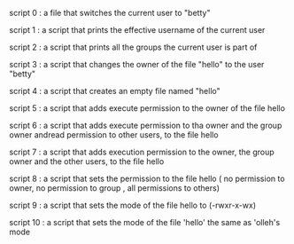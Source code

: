 script 0 : a file that switches the current user to "betty"

script 1 : a script that prints the effective username of the current user

script 2 : a script that prints all the groups the current user is part of

script 3 : a script that changes the owner of the file "hello" to the user "betty"

script 4 : a script that creates an empty file named "hello"

script 5 : a script that adds execute permission to the owner of the file hello

script 6 : a script that adds execute permission to tha owner and the group owner andread permission to other users, to the file hello

script 7 : a script that adds execution permission to the owner, the group owner and the other users, to the file hello

script 8 : a script that sets the permission to the file hello ( no permission to owner, no permission to group , all permissions to others)

script 9 : a script that sets the mode of the file hello to (-rwxr-x-wx)

script 10 : a script that sets the mode of the file 'hello' the same as 'olleh's mode


